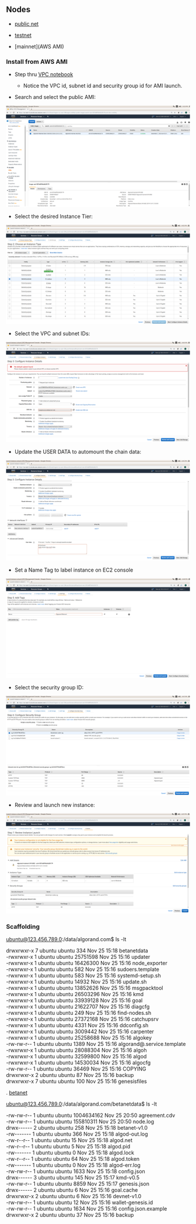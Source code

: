 ## Nodes

* [public net]()  

* [testnet]()  

* [mainnet](AWS AMI)


### Install from AWS AMI

* Step thru [VPC notebook](https://github.com/Digital-Asset-Developer-Resources/aws/blob/master/VPC.ipynb)

  * Notice the VPC id, subnet id and security group id for AMI launch.  
  
* Search and select the public AMI:  

![AMI](https://github.com/Digital-Asset-Developer-Resources/algorand/blob/master/images/AWS%20AMI%201.png)  
  
* Select the desired Instance Tier:  

![Instance Tier](https://github.com/Digital-Asset-Developer-Resources/algorand/blob/master/images/AWS%20AMI%202.png)  

* Select the VPC and subnet IDs:  

![VPC/Subnet IDs](https://github.com/Digital-Asset-Developer-Resources/algorand/blob/master/images/AWS%20AMI%203a.png)  

* Update the USER DATA to automount the chain data:  

![mount chain data](https://github.com/Digital-Asset-Developer-Resources/algorand/blob/master/images/AWS%20AMI%203b.png)  

* Set a Name Tag to label instance on EC2 console  
  
![Set Name Tag](https://github.com/Digital-Asset-Developer-Resources/algorand/blob/master/images/AWS%20AMI%204.png)  
  
* Select the security group ID:  

![Select Security Group](https://github.com/Digital-Asset-Developer-Resources/algorand/blob/master/images/AWS%20AMI%205.png)  
* Review and launch new instance:  

![Launch Instance](https://github.com/Digital-Asset-Developer-Resources/algorand/blob/master/images/AWS%20AMI%206.png)  





### Scaffolding  

ubuntu@123.456.789.0:/data/algorand.com$ ls -lt  

drwxrwxr-x 7 ubuntu ubuntu      334 Nov 25 15:18 betanetdata  
-rwxrwxr-x 1 ubuntu ubuntu 25751598 Nov 25 15:16 updater  
-rwxrwxr-x 1 ubuntu ubuntu 16426300 Nov 25 15:16 node_exporter  
-rwxrwxr-x 1 ubuntu ubuntu      582 Nov 25 15:16 sudoers.template  
-rwxrwxr-x 1 ubuntu ubuntu      583 Nov 25 15:16 systemd-setup.sh  
-rwxrwxr-x 1 ubuntu ubuntu    14932 Nov 25 15:16 update.sh  
-rwxrwxr-x 1 ubuntu ubuntu 13852626 Nov 25 15:16 msgpacktool  
-rwxrwxr-x 1 ubuntu ubuntu 26503296 Nov 25 15:16 kmd  
-rwxrwxr-x 1 ubuntu ubuntu 33939128 Nov 25 15:16 goal  
-rwxrwxr-x 1 ubuntu ubuntu 21622707 Nov 25 15:16 diagcfg  
-rwxrwxr-x 1 ubuntu ubuntu      249 Nov 25 15:16 find-nodes.sh  
-rwxrwxr-x 1 ubuntu ubuntu 27372168 Nov 25 15:16 catchupsrv  
-rwxrwxr-x 1 ubuntu ubuntu     4331 Nov 25 15:16 ddconfig.sh  
-rwxrwxr-x 1 ubuntu ubuntu  3009442 Nov 25 15:16 carpenter  
-rwxrwxr-x 1 ubuntu ubuntu 25258688 Nov 25 15:16 algokey  
-rw-rw-r-- 1 ubuntu ubuntu     1389 Nov 25 15:16 algorand@.service.template  
-rwxrwxr-x 1 ubuntu ubuntu 28088304 Nov 25 15:16 algoh  
-rwxrwxr-x 1 ubuntu ubuntu 32599800 Nov 25 15:16 algod  
-rwxrwxr-x 1 ubuntu ubuntu 14530034 Nov 25 15:16 algocfg  
-rw-rw-r-- 1 ubuntu ubuntu    36469 Nov 25 15:16 COPYING  
drwxrwxr-x 2 ubuntu ubuntu       87 Nov 25 15:16 backup  
drwxrwxr-x 7 ubuntu ubuntu      100 Nov 25 15:16 genesisfiles  
  

. [betanet]()  

ubuntu@123.456.789.0:/data/algorand.com/betanetdata$ ls -lt  

-rw-rw-r-- 1 ubuntu ubuntu 1004634162 Nov 25 20:50 agreement.cdv  
-rw-rw-r-- 1 ubuntu ubuntu  155810311 Nov 25 20:50 node.log  
drwx------ 2 ubuntu ubuntu        258 Nov 25 15:18 betanet-v1.0  
-rw------- 1 ubuntu ubuntu        366 Nov 25 15:18 algod-out.log  
-rw-r--r-- 1 ubuntu ubuntu         15 Nov 25 15:18 algod.net  
-rw-r--r-- 1 ubuntu ubuntu          5 Nov 25 15:18 algod.pid  
-rw------- 1 ubuntu ubuntu          0 Nov 25 15:18 algod.lock  
-rw-r--r-- 1 ubuntu ubuntu         64 Nov 25 15:18 algod.token  
-rw------- 1 ubuntu ubuntu          0 Nov 25 15:18 algod-err.log  
-rw-rw-r-- 1 ubuntu ubuntu       1633 Nov 25 15:18 config.json  
drwx------ 3 ubuntu ubuntu        145 Nov 25 15:17 kmd-v0.5  
-rw-rw-r-- 1 ubuntu ubuntu       8859 Nov 25 15:17 genesis.json  
drwx------ 2 ubuntu ubuntu          6 Nov 25 15:16 goal.cache  
drwxrwxr-x 2 ubuntu ubuntu          6 Nov 25 15:16 devnet-v1.0  
-rw-rw-r-- 1 ubuntu ubuntu         12 Nov 25 15:16 wallet-genesis.id  
-rw-rw-r-- 1 ubuntu ubuntu       1634 Nov 25 15:16 config.json.example  
drwxrwxr-x 2 ubuntu ubuntu         37 Nov 25 15:16 backup  
